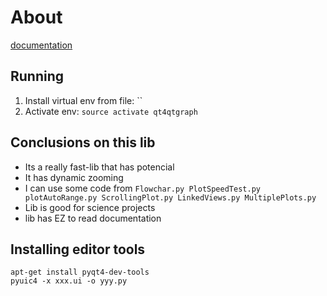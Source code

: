 # About

[documentation](http://www.pyqtgraph.org/documentation/graphicsItems/plotitem.html#pyqtgraph.PlotItem.showGrid)

## Running

1. Install virtual env from file: ``
2. Activate env: `source activate qt4qtgraph`


## Conclusions on this lib

- Its a really fast-lib that has potencial
- It has dynamic zooming
- I can use some code from `Flowchar.py PlotSpeedTest.py plotAutoRange.py ScrollingPlot.py LinkedViews.py MultiplePlots.py`
- Lib is good for science projects
- lib has EZ to read documentation


## Installing editor tools
```
apt-get install pyqt4-dev-tools
pyuic4 -x xxx.ui -o yyy.py
```
